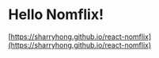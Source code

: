 # Hello Nomflix!

[https://sharryhong.github.io/react-nomflix](https://sharryhong.github.io/react-nomflix)
